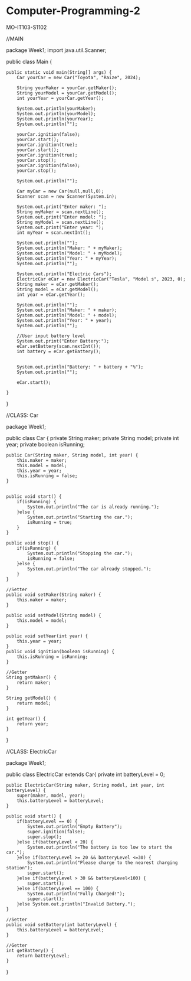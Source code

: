 # Computer-Programming-2
MO-IT103-S1102

//MAIN

package Week1;
import java.util.Scanner;

public class Main {

	public static void main(String[] args) {
		Car yourCar = new Car("Toyota", "Raize", 2024);

		String yourMaker = yourCar.getMaker();
		String yourModel = yourCar.getModel();
		int yourYear = yourCar.getYear();
		
		System.out.println(yourMaker);
		System.out.println(yourModel);
		System.out.println(yourYear);
		System.out.println("");
		
		yourCar.ignition(false);
		yourCar.start();
		yourCar.ignition(true);
		yourCar.start();
		yourCar.ignition(true);
		yourCar.stop();
		yourCar.ignition(false);
		yourCar.stop();
		
		System.out.println("");
		
		Car myCar = new Car(null,null,0);
		Scanner scan = new Scanner(System.in);
		
		System.out.print("Enter maker: ");
		String myMaker = scan.nextLine();
		System.out.print("Enter model: ");
		String myModel = scan.nextLine();
		System.out.print("Enter year: ");
		int myYear = scan.nextInt();
		
		System.out.println("");
		System.out.println("Maker: " + myMaker);
		System.out.println("Model: " + myModel);
		System.out.println("Year: " + myYear);
		System.out.println("");
		
		System.out.println("Electric Cars");
		ElectricCar eCar = new ElectricCar("Tesla", "Model s", 2023, 0);
		String maker = eCar.getMaker();
		String model = eCar.getModel();
		int year = eCar.getYear();
		
		System.out.println("");
		System.out.println("Maker: " + maker);
		System.out.println("Model: " + model);
		System.out.println("Year: " + year);
		System.out.println("");
		
		//User input battery level
		System.out.print("Enter Battery:");
	    eCar.setBattery(scan.nextInt());
	    int battery = eCar.getBattery();
	  
	    
		System.out.println("Battery: " + battery + "%");
		System.out.println("");
		
		eCar.start();
		
	}

}

//CLASS: Car

package Week1;

public class Car {
	private String maker;
	private String model;
	private int year;
	private boolean isRunning;

	public Car(String maker, String model, int year) {
		this.maker = maker;
		this.model = model;
		this.year = year;
		this.isRunning = false;
	}
	
	
	public void start() {
		if(isRunning) {
			System.out.println("The car is already running.");
		}else {
			System.out.println("Starting the car.");
			isRunning = true;
		}
	}
	
	public void stop() {
		if(isRunning) {
			System.out.println("Stopping the car.");
			isRunning = false;
		}else {
			System.out.println("The car already stopped.");
		}
	}
	
	//Setter
	public void setMaker(String maker) {
		this.maker = maker;
	}
	
	public void setModel(String model) {
		this.model = model;
	}
	
	public void setYear(int year) {
		this.year = year;
	}
	public void ignition(boolean isRunning) {
		this.isRunning = isRunning;
	}
	
	//Getter
	String getMaker() {
		return maker;
	}
	
	String getModel() {
		return model;
	}
	
	int getYear() {
		return year;
	}
}

//CLASS: ElectricCar

package Week1;

public class ElectricCar extends Car{
	private int batteryLevel = 0;
	
	public ElectricCar(String maker, String model, int year, int batteryLevel) {
		super(maker, model, year);
		this.batteryLevel = batteryLevel;
	}
	
	public void start() {
		if(batteryLevel == 0) {
			System.out.println("Empty Battery");
			super.ignition(false);
			super.stop();
		}else if(batteryLevel < 20) {
			System.out.println("The battery is too low to start the car.");
		}else if(batteryLevel >= 20 && batteryLevel <=30) {
			System.out.println("Please charge to the nearest charging station");
			super.start();
		}else if(batteryLevel > 30 && batteryLevel<100) {
			super.start();
		}else if(batteryLevel == 100) {
			System.out.println("Fully Charged!");
			super.start();
		}else System.out.println("Invalid Battery.");			
	}
	
	//Setter
	public void setBattery(int batteryLevel) {
		this.batteryLevel = batteryLevel;
	}
	
	//Getter
	int getBattery() {
		return batteryLevel;
	}
}
